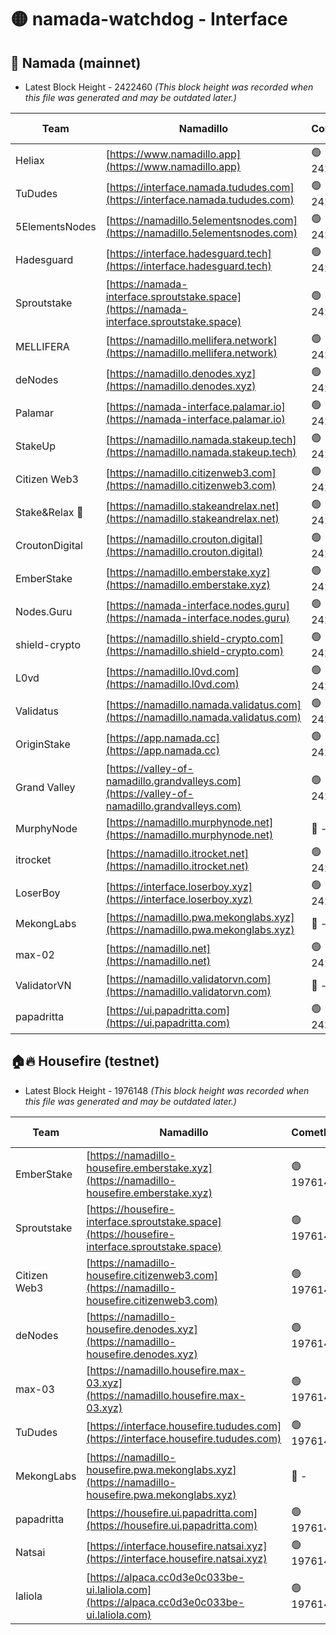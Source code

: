 # 🟡 namada-watchdog - Interface

## 🚀 Namada (mainnet)
- Latest Block Height - 2422460 *(This block height was recorded when this file was generated and may be outdated later.)*

| Team | Namadillo | CometBFT | Indexer | MASP Indexer |
|-|-|-|-|-|
| Heliax | [https://www.namadillo.app](https://www.namadillo.app) | 🟢 2422446 | 🟢 2422446 | 🟢 2422446 |
| TuDudes | [https://interface.namada.tududes.com](https://interface.namada.tududes.com) | 🟢 2422446 | 🟢 2422446 | 🟢 2422446 |
| 5ElementsNodes | [https://namadillo.5elementsnodes.com](https://namadillo.5elementsnodes.com) | 🟢 2422446 | 🟢 2422446 | 🟢 2422446 |
| Hadesguard | [https://interface.hadesguard.tech](https://interface.hadesguard.tech) | 🟢 2422447 | 🟢 2422446 | 🟢 2422446 |
| Sproutstake | [https://namada-interface.sproutstake.space](https://namada-interface.sproutstake.space) | 🟢 2422447 | 🟢 2422447 | 🟢 2422447 |
| MELLIFERA | [https://namadillo.mellifera.network](https://namadillo.mellifera.network) | 🟢 2422448 | 🟢 2422447 | 🟢 2422448 |
| deNodes | [https://namadillo.denodes.xyz](https://namadillo.denodes.xyz) | 🟢 2422448 | 🟢 2422448 | 🟢 2422448 |
| Palamar | [https://namada-interface.palamar.io](https://namada-interface.palamar.io) | 🟢 2422449 | 🟢 2422449 | 🟢 2422448 |
| StakeUp | [https://namadillo.namada.stakeup.tech](https://namadillo.namada.stakeup.tech) | 🟢 2422449 | 🟢 2422449 | 🟢 2422449 |
| Citizen Web3 | [https://namadillo.citizenweb3.com](https://namadillo.citizenweb3.com) | 🟢 2422450 | 🟢 2422449 | 🟢 2422449 |
| Stake&Relax 🦥 | [https://namadillo.stakeandrelax.net](https://namadillo.stakeandrelax.net) | 🟢 2422450 | 🟢 2422450 | 🟢 2422450 |
| CroutonDigital | [https://namadillo.crouton.digital](https://namadillo.crouton.digital) | 🟢 2422451 | 🟢 2422451 | 🟢 2422451 |
| EmberStake | [https://namadillo.emberstake.xyz](https://namadillo.emberstake.xyz) | 🟢 2422451 | 🟢 2422451 | 🟢 2422451 |
| Nodes.Guru | [https://namada-interface.nodes.guru](https://namada-interface.nodes.guru) | 🟢 2422452 | 🟢 2422452 | 🟢 2422451 |
| shield-crypto | [https://namadillo.shield-crypto.com](https://namadillo.shield-crypto.com) | 🟢 2422452 | 🟢 2422452 | 🟢 2422452 |
| L0vd | [https://namadillo.l0vd.com](https://namadillo.l0vd.com) | 🟢 2422453 | 🟢 2422453 | 🟢 2422453 |
| Validatus | [https://namadillo.namada.validatus.com](https://namadillo.namada.validatus.com) | 🟢 2422454 | 🟢 2422453 | 🟢 2422454 |
| OriginStake | [https://app.namada.cc](https://app.namada.cc) | 🟢 2422454 | 🟢 2422454 | 🟢 2422454 |
| Grand Valley | [https://valley-of-namadillo.grandvalleys.com](https://valley-of-namadillo.grandvalleys.com) | 🟢 2422454 | 🟢 2422454 | 🟢 2422454 |
| MurphyNode | [https://namadillo.murphynode.net](https://namadillo.murphynode.net) | 🔴 - | 🔴 - | 🔴 - |
| itrocket | [https://namadillo.itrocket.net](https://namadillo.itrocket.net) | 🟢 2422457 | 🟢 2422457 | 🟢 2422456 |
| LoserBoy | [https://interface.loserboy.xyz](https://interface.loserboy.xyz) | 🟢 2422457 | 🟢 2422457 | 🟢 2422457 |
| MekongLabs | [https://namadillo.pwa.mekonglabs.xyz](https://namadillo.pwa.mekonglabs.xyz) | 🔴 - | 🔴 - | 🔴 - |
| max-02 | [https://namadillo.net](https://namadillo.net) | 🟢 2422458 | 🟢 2422458 | 🟢 2422458 |
| ValidatorVN | [https://namadillo.validatorvn.com](https://namadillo.validatorvn.com) | 🔴 - | 🔴 - | 🔴 - |
| papadritta | [https://ui.papadritta.com](https://ui.papadritta.com) | 🟢 2422460 | 🟢 2422460 | 🟢 2422460 |

## 🏠🔥 Housefire (testnet)
- Latest Block Height - 1976148 *(This block height was recorded when this file was generated and may be outdated later.)*

| Team | Namadillo | CometBFT | Indexer | MASP Indexer |
|-|-|-|-|-|
| EmberStake | [https://namadillo-housefire.emberstake.xyz](https://namadillo-housefire.emberstake.xyz) | 🟢 1976145 | 🟢 1976144 | 🟢 1976144 |
| Sproutstake | [https://housefire-interface.sproutstake.space](https://housefire-interface.sproutstake.space) | 🟢 1976145 | 🟢 1976144 | 🟢 1976144 |
| Citizen Web3 | [https://namadillo-housefire.citizenweb3.com](https://namadillo-housefire.citizenweb3.com) | 🟢 1976146 | 🔴 1887621 | 🟢 1976145 |
| deNodes | [https://namadillo-housefire.denodes.xyz](https://namadillo-housefire.denodes.xyz) | 🟢 1976146 | 🟢 1976144 | 🟢 1976146 |
| max-03 | [https://namadillo.housefire.max-03.xyz](https://namadillo.housefire.max-03.xyz) | 🟢 1976146 | 🟢 1976144 | 🟢 1976146 |
| TuDudes | [https://interface.housefire.tududes.com](https://interface.housefire.tududes.com) | 🟢 1976147 | 🔴 1896505 | 🟢 1976147 |
| MekongLabs | [https://namadillo-housefire.pwa.mekonglabs.xyz](https://namadillo-housefire.pwa.mekonglabs.xyz) | 🔴 - | 🔴 - | 🔴 - |
| papadritta | [https://housefire.ui.papadritta.com](https://housefire.ui.papadritta.com) | 🟢 1976147 | 🟢 1976147 | 🟢 1976147 |
| Natsai | [https://interface.housefire.natsai.xyz](https://interface.housefire.natsai.xyz) | 🟢 1976148 | 🟢 1976148 | 🟢 1976147 |
| laliola | [https://alpaca.cc0d3e0c033be-ui.laliola.com](https://alpaca.cc0d3e0c033be-ui.laliola.com) | 🟢 1976148 | 🟢 1976148 | 🟢 1976148 |


